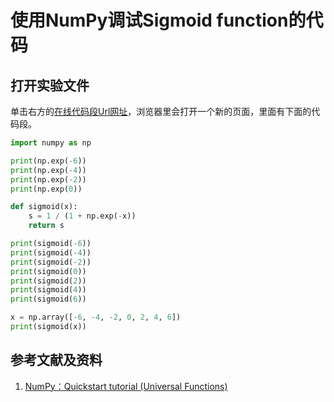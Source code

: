 # 使用NumPy调试Sigmoid function的代码

## 打开实验文件

单击右方的[在线代码段Url网址](http://www.pythontutor.com/visualize.html#code=import%20numpy%20as%20np%0A%0Aprint%28np.exp%28-6%29%29%0Aprint%28np.exp%28-4%29%29%0Aprint%28np.exp%28-2%29%29%0Aprint%28np.exp%280%29%29%0A%0Adef%20sigmoid%28x%29%3A%0A%20%20%20%20s%20%3D%201%20/%20%281%20%2B%20np.exp%28-x%29%29%0A%20%20%20%20return%20s%0A%0Aprint%28sigmoid%28-6%29%29%0Aprint%28sigmoid%28-4%29%29%0Aprint%28sigmoid%28-2%29%29%0Aprint%28sigmoid%280%29%29%0Aprint%28sigmoid%282%29%29%0Aprint%28sigmoid%284%29%29%0Aprint%28sigmoid%286%29%29%0A%0Ax%20%3D%20np.array%28%5B-6,%20-4,%20-2,%200,%202,%204,%206%5D%29%0Aprint%28sigmoid%28x%29%29&cumulative=false&heapPrimitives=nevernest&mode=edit&origin=opt-frontend.js&py=py3anaconda&rawInputLstJSON=%5B%5D&textReferences=false)，浏览器里会打开一个新的页面，里面有下面的代码段。

```python
import numpy as np

print(np.exp(-6))
print(np.exp(-4))
print(np.exp(-2))
print(np.exp(0))

def sigmoid(x):
    s = 1 / (1 + np.exp(-x))
    return s

print(sigmoid(-6))
print(sigmoid(-4))
print(sigmoid(-2))
print(sigmoid(0))
print(sigmoid(2))
print(sigmoid(4))
print(sigmoid(6))

x = np.array([-6, -4, -2, 0, 2, 4, 6])
print(sigmoid(x))
```

## 参考文献及资料

1. [NumPy：Quickstart tutorial (Universal Functions)](https://numpy.org/devdocs/user/quickstart.html#universal-functionsl)